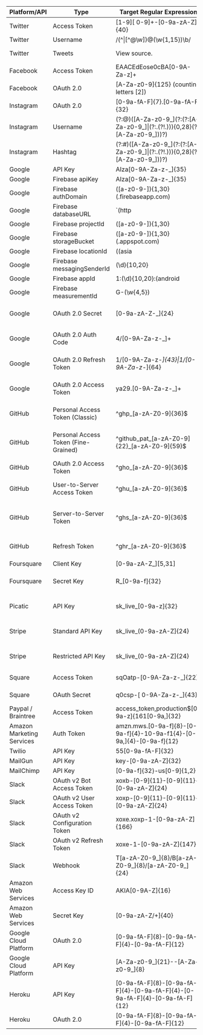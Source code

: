 Platform/API | Type | Target Regular Expression | Source
---|---|---|---
Twitter | Access Token | [1-9][ 0-9]+-[0-9a-zA-Z]{40} | 
Twitter | Username | /(^\|[^@\w])@(\w{1,15})\b/ | https://stackoverflow.com/a/13398311
Twitter | Tweets | View source. | https://github.com/twitter/twitter-text/blob/master/rb/lib/twitter-text/regex.rb
Facebook | Access Token | EAACEdEose0cBA[0-9A-Za-z]+ | https://grep.app/search?q=EAACEdEose0cBA%5B0-9A-Za-z%5D%2B&regexp=true
Facebook | OAuth 2.0 | [A-Za-z0-9]{125} (counting letters [2]) | https://developers.facebook.com/docs/facebook-login/access-tokens/
Instagram | OAuth 2.0 | [0-9a-fA-F]{7}\.[0-9a-fA-F]{32} | https://www.instagram.com/developer/authentication/
Instagram | Username | (?:@)([A-Za-z0-9_]\(?:(?:[A-Za-z0-9_]\|(?:\.(?!\.))){0,28}(?:[A-Za-z0-9_]))?) | https://blog.jstassen.com/2016/03/code-regex-for-instagram-username-and-hashtags/
Instagram | Hashtag | (?:#)([A-Za-z0-9_]\(?:(?:[A-Za-z0-9_]\|(?:\.(?!\.))){0,28}(?:[A-Za-z0-9_]))?) | https://blog.jstassen.com/2016/03/code-regex-for-instagram-username-and-hashtags/
Google | API Key | AIza[0-9A-Za-z-_]{35} | 
Google | Firebase apiKey | AIza[0-9A-Za-z-_]{35} | 
Google | Firebase authDomain | ([a-z0-9-]){1,30}(\.firebaseapp\.com) |
Google | Firebase databaseURL | `(http|https):\/\/([a-z0-9-]){1,30}(\.firebaseio\.com)` or `(http|https):\/\/([a-z0-9-]){1,30}(\.firebaseio\.com)` or `([a-z0-9-]){1,30}-(default-rtdb).((asia|europe|us|australia)|((north|south)(america|africa)))-((east|west|central|north|south)|((north|south)(east)))[0-9]{1,2}(\.firebasedatabase\.app)`
Google | Firebase projectId | ([a-z0-9-]){1,30} | 
Google | Firebase storageBucket | ([a-z0-9-]){1,30}(\.appspot\.com) |
Google | Firebase locationId | ((asia|europe|us|australia)|((north|south)(america|africa)))-((east|west|central|north|south)|((north|south)(east))) |
Google | Firebase messagingSenderId | (\d){10,20} |
Google | Firebase appId | 1:(\d){10,20}:(android|web|ios):([a-f0-9]){22} | 
Google | Firebase measurementId | G-(\w{4,5}) |
Google | OAuth 2.0 Secret | [0-9a-zA-Z\-_]{24} | https://www.ndss-symposium.org/wp-content/uploads/2019/02/ndss2019_04B-3_Meli_paper.pdf
Google | OAuth 2.0 Auth Code | 4/[0-9A-Za-z\-_]+ | https://www.ndss-symposium.org/wp-content/uploads/2019/02/ndss2019_04B-3_Meli_paper.pdf
Google | OAuth 2.0 Refresh Token | 1/[0-9A-Za-z\-_]{43}\|1/[0-9A-Za-z\-_]{64} | https://www.ndss-symposium.org/wp-content/uploads/2019/02/ndss2019_04B-3_Meli_paper.pdf
Google | OAuth 2.0 Access Token | ya29\.[0-9A-Za-z\-_]+ | https://www.ndss-symposium.org/wp-content/uploads/2019/02/ndss2019_04B-3_Meli_paper.pdf
GitHub | Personal Access Token (Classic) | ^ghp_[a-zA-Z0-9]{36}$ | https://docs.github.com/en/authentication/keeping-your-account-and-data-secure/creating-a-personal-access-token
GitHub | Personal Access Token (Fine-Grained) | ^github_pat_[a-zA-Z0-9]{22}_[a-zA-Z0-9]{59}$ |https://docs.github.com/en/authentication/keeping-your-account-and-data-secure/creating-a-personal-access-token#creating-a-fine-grained-personal-access-token
GitHub | OAuth 2.0 Access Token | ^gho_[a-zA-Z0-9]{36}$ | https://docs.github.com/en/apps/oauth-apps/building-oauth-apps/authorizing-oauth-apps
GitHub | User-to-Server Access Token | ^ghu_[a-zA-Z0-9]{36}$ | https://docs.github.com/en/apps/creating-github-apps/authenticating-with-a-github-app/authenticating-with-a-github-app-on-behalf-of-a-user
GitHub | Server-to-Server Token | ^ghs_[a-zA-Z0-9]{36}$ | https://docs.github.com/en/apps/creating-github-apps/authenticating-with-a-github-app/about-authentication-with-a-github-app#authenticating-as-an-installation
GitHub | Refresh Token | ^ghr_[a-zA-Z0-9]{36}$ | https://docs.github.com/en/apps/creating-github-apps/authenticating-with-a-github-app/refreshing-user-access-tokensox | Secret Key | ([s,p]k.eyJ1Ijoi[\w\.-]+) | https://grep.app/search?q=%28%5Bs%2Cp%5Dk.eyJ1Ijoi%5B%5Cw%5C.-%5D%2B%29&regexp=true
Foursquare | Client Key | [0-9a-zA-Z_][5,31] | 
Foursquare | Secret Key | R_[0-9a-f]{32} | https://www.ndss-symposium.org/wp-content/uploads/2019/02/ndss2019_04B-3_Meli_paper.pdf
Picatic | API Key | sk_live_[0-9a-z]{32} | https://www.ndss-symposium.org/wp-content/uploads/2019/02/ndss2019_04B-3_Meli_paper.pdf
Stripe | Standard API Key | sk_live_(0-9a-zA-Z]{24} | https://www.ndss-symposium.org/wp-content/uploads/2019/02/ndss2019_04B-3_Meli_paper.pdf
Stripe | Restricted API Key | sk_live_(0-9a-zA-Z]{24} | https://www.ndss-symposium.org/wp-content/uploads/2019/02/ndss2019_04B-3_Meli_paper.pdf
Square | Access Token | sqOatp-[0-9A-Za-z\-_]{22} | https://developer.squareup.com/reference/square/oauth-api/obtaintoken
Square | OAuth Secret | q0csp-[ 0-9A-Za-z\-_]{43} | https://developer.squareup.com/reference/square/oauth-api/obtaintoken
Paypal / Braintree | Access Token | access_token\,production\$[0-9a-z]{161[0-9a,]{32} | 
Amazon Marketing Services | Auth Token | amzn\.mws\.[0-9a-f]{8}-[0-9a-f]{4}-10-9a-f1{4}-[0-9a,]{4}-[0-9a-f]{12} | 
Twilio | API Key | 55[0-9a-fA-F]{32} | 
MailGun | API Key | key-[0-9a-zA-Z]{32} | 
MailChimp | API Key | [0-9a-f]{32}-us[0-9]{1,2} | 
Slack | OAuth v2 Bot Access Token | xoxb-[0-9]{11}-[0-9]{11}-[0-9a-zA-Z]{24} | https://api.slack.com/authentication/oauth-v2
Slack | OAuth v2 User Access Token | xoxp-[0-9]{11}-[0-9]{11}-[0-9a-zA-Z]{24} | https://api.slack.com/authentication/oauth-v2
Slack | OAuth v2 Configuration Token | xoxe.xoxp-1-[0-9a-zA-Z]{166} | https://api.slack.com/authentication/rotation
Slack | OAuth v2 Refresh Token | xoxe-1-[0-9a-zA-Z]{147} | https://api.slack.com/authentication/rotation
Slack | Webhook | T[a-zA-Z0-9_]{8}/B[a-zA-Z0-9_]{8}/[a-zA-Z0-9_]{24} | https://api.slack.com/messaging/webhooks
Amazon Web Services | Access Key ID | AKIA[0-9A-Z]{16} | 
Amazon Web Services | Secret Key | [0-9a-zA-Z/+]{40} | 
Google Cloud Platform | OAuth 2.0 | [0-9a-fA-F]{8}-[0-9a-fA-F]{4}-[0-9a-fA-F]{12} | 
Google Cloud Platform | API Key | [A-Za-z0-9_]{21}--[A-Za-z0-9_]{8} | 
Heroku | API Key | [0-9a-fA-F]{8}-[0-9a-fA-F]{4}-[0-9a-fA-F]{4}-[0-9a-fA-F]{4}-[0-9a-fA-F]{12} | https://devcenter.heroku.com/articles/platform-api-quickstart
Heroku | OAuth 2.0 | [0-9a-fA-F]{8}-[0-9a-fA-F]{4}-[0-9a-fA-F]{12} | 
